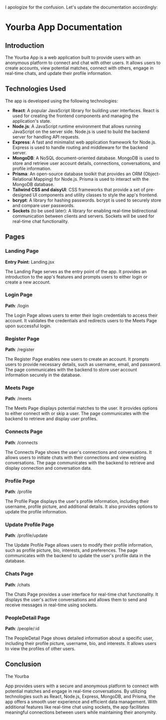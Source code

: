 I apologize for the confusion. Let's update the documentation accordingly:

# Yourba App Documentation

## Introduction

The Yourba App is a web application built to provide users with an anonymous platform to connect and chat with other users. It allows users to create accounts, view potential matches, connect with others, engage in real-time chats, and update their profile information.

## Technologies Used

The app is developed using the following technologies:

- **React**: A popular JavaScript library for building user interfaces. React is used for creating the frontend components and managing the application's state.
- **Node.js**: A JavaScript runtime environment that allows running JavaScript on the server side. Node.js is used to build the backend server for handling API requests.
- **Express**: A fast and minimalist web application framework for Node.js. Express is used to handle routing and middleware for the backend server.
- **MongoDB**: A NoSQL document-oriented database. MongoDB is used to store and retrieve user account details, connections, conversations, and profile information.
- **Prisma**: An open-source database toolkit that provides an ORM (Object-Relational Mapping) for Node.js. Prisma is used to interact with the MongoDB database.
- **Tailwind CSS and daisyUI**: CSS frameworks that provide a set of pre-designed UI components and utility classes to style the app's frontend.
- **bcrypt**: A library for hashing passwords. bcrypt is used to securely store and compare user passwords.
- **Sockets** (to be used later): A library for enabling real-time bidirectional communication between clients and servers. Sockets will be used for real-time chat functionality.

## Pages

### Landing Page

**Entry Point**: Landing.jsx

The Landing Page serves as the entry point of the app. It provides an introduction to the app's features and prompts users to either login or create a new account.

### Login Page

**Path**: /login

The Login Page allows users to enter their login credentials to access their account. It validates the credentials and redirects users to the Meets Page upon successful login.

### Register Page

**Path**: /register

The Register Page enables new users to create an account. It prompts users to provide necessary details, such as username, email, and password. The page communicates with the backend to store user account information securely in the database.

### Meets Page

**Path**: /meets

The Meets Page displays potential matches to the user. It provides options to either connect with or skip a user. The page communicates with the backend to retrieve and display user profiles.

### Connects Page

**Path**: /connects

The Connects Page shows the user's connections and conversations. It allows users to initiate chats with their connections and view existing conversations. The page communicates with the backend to retrieve and display connection and conversation data.

### Profile Page

**Path**: /profile

The Profile Page displays the user's profile information, including their username, profile picture, and additional details. It also provides options to update the profile information.

### Update Profile Page

**Path**: /profile/update

The Update Profile Page allows users to modify their profile information, such as profile picture, bio, interests, and preferences. The page communicates with the backend to update the user's profile data in the database.

### Chats Page

**Path**: /chats

The Chats Page provides a user interface for real-time chat functionality. It displays the user's active conversations and allows them to send and receive messages in real-time using sockets.

### PeopleDetail Page

**Path**: /people/:id

The PeopleDetail Page shows detailed information about a specific user, including their profile picture, username, bio, and interests. It allows users to view the profiles of other users.

## Conclusion

The Yourba

App provides users with a secure and anonymous platform to connect with potential matches and engage in real-time conversations. By utilizing technologies such as React, Node.js, Express, MongoDB, and Prisma, the app offers a smooth user experience and efficient data management. With additional features like real-time chat using sockets, the app facilitates meaningful connections between users while maintaining their anonymity.
